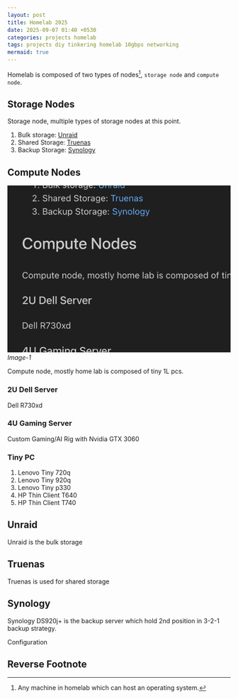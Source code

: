 ```yaml
---
layout: post
title: Homelab 2025
date: 2025-09-07 01:40 +0530
categories: projects homelab
tags: projects diy tinkering homelab 10gbps networking
mermaid: true
---
```


Homelab is composed of two types of nodes[^1], `storage node` and `compute node`.

## Storage Nodes

Storage node, multiple types of storage nodes at this point.

1. Bulk storage: [Unraid](#unraid)
2. Shared Storage: [Truenas](#truenas)
3. Backup Storage: [Synology](#synology)

## Compute Nodes

![image.png](/assets/img/image-1.png?raw=true)
_Image-1_

Compute node, mostly home lab is composed of tiny 1L pcs.

### 2U Dell Server

Dell R730xd

### 4U Gaming Server

Custom Gaming/AI Rig with Nvidia GTX 3060

### Tiny PC

1. Lenovo Tiny 720q
2. Lenovo Tiny 920q
3. Lenovo Tiny p330
4. HP Thin Client T640
5. HP Thin Client T740

## Unraid

Unraid is the bulk storage

## Truenas

Truenas is used for shared storage

## Synology

Synology DS920j+ is the backup server which hold 2nd position in 3-2-1 backup strategy.

Configuration

## Reverse Footnote

[^1]:Any machine in homelab which can host an operating system.